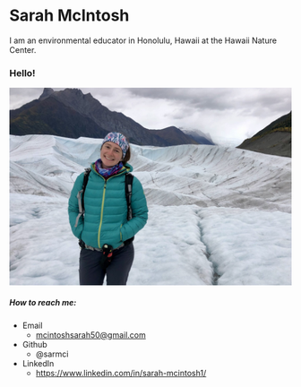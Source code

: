 # Sarah McIntosh

I am an environmental educator in Honolulu, Hawaii at the Hawaii Nature Center. 
### Hello!
![Me in Alaska](Sarah_AKglacier.jpg)

##### How to reach me:
- Email
    - mcintoshsarah50@gmail.com
- Github
    - @sarmci
- LinkedIn
    - https://www.linkedin.com/in/sarah-mcintosh1/
 

  

